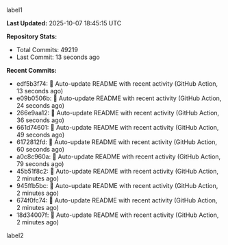 
label1 
<!-- ACTIVITY_START -->
**Last Updated:** 2025-10-07 18:45:15 UTC

**Repository Stats:**
- Total Commits: 49219
- Last Commit: 13 seconds ago

**Recent Commits:**
- edf5b3f74: 🤖 Auto-update README with recent activity (GitHub Action, 13 seconds ago)
- e09b0506b: 🤖 Auto-update README with recent activity (GitHub Action, 24 seconds ago)
- 266e9aa12: 🤖 Auto-update README with recent activity (GitHub Action, 36 seconds ago)
- 661d74601: 🤖 Auto-update README with recent activity (GitHub Action, 49 seconds ago)
- 6172812fd: 🤖 Auto-update README with recent activity (GitHub Action, 60 seconds ago)
- a0c8c960a: 🤖 Auto-update README with recent activity (GitHub Action, 79 seconds ago)
- 45b51f8c2: 🤖 Auto-update README with recent activity (GitHub Action, 2 minutes ago)
- 945ffb5bc: 🤖 Auto-update README with recent activity (GitHub Action, 2 minutes ago)
- 674f0fc74: 🤖 Auto-update README with recent activity (GitHub Action, 2 minutes ago)
- 18d34007f: 🤖 Auto-update README with recent activity (GitHub Action, 2 minutes ago)
<!-- ACTIVITY_END -->

label2
